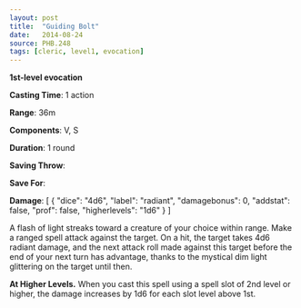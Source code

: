 ```yaml
---
layout: post
title:  "Guiding Bolt"
date:   2014-08-24
source: PHB.248
tags: [cleric, level1, evocation]
---
```


**1st-level evocation**

**Casting Time**: 1 action

**Range**: 36m

**Components**: V, S

**Duration**: 1 round

**Saving Throw**:

**Save For**:

**Damage**: [ { "dice": "4d6", "label": "radiant", "damagebonus": 0, "addstat": false, "prof": false, "higherlevels": "1d6" } ]

A flash of light streaks toward a creature of your choice within range. Make a ranged spell attack against the target. On a hit, the target takes 4d6 radiant damage, and the next attack roll made against this target before the end of your next turn has advantage, thanks to the mystical dim light glittering on the target until then.

**At Higher Levels.** When you cast this spell using a spell slot of 2nd level or higher, the damage increases by 1d6 for each slot level above 1st.